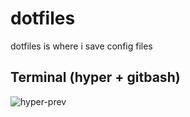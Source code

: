 # dotfiles
dotfiles is where i save config files

## Terminal (hyper + gitbash)
![hyper-prev](https://user-images.githubusercontent.com/11029429/183753974-c954f1be-68f9-4308-849c-d819421d8a47.png)
